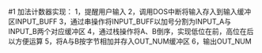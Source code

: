 #1
加法计数器实现：
1，提醒用户输入
2，调用DOS中断将输入存入到输入缓冲区INPUT_BUFF
3，通过串操作将INPUT_BUFF以加号分割为INPUT_A与INPUT_B两个对应缓冲区
4，通过栈操作将A、B倒序，实现低位在前，高位在后以方便运算
5，将A与B按字节相加并存入OUT_NUM缓冲区
6，输出OUT_NUM
